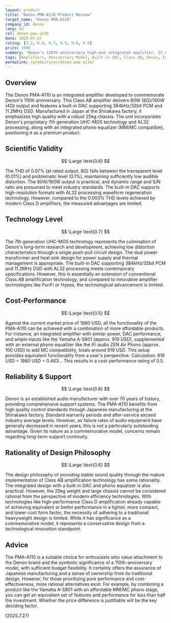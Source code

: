 ```yaml
---
layout: product
title: "Denon PMA-A110 Product Review"
target_name: "Denon PMA-A110"
company_id: denon
lang: en
ref: denon-pma-a110
date: 2025-07-27
rating: [3.2, 0.6, 0.7, 0.5, 0.8, 0.6]
price: 1980
summary: "Denon's 110th anniversary high-end integrated amplifier. It offers excellent build quality and versatility, but equivalent functionality and performance can be achieved with a more affordable combination of products, resulting in average cost-performance."
tags: [Amplifiers, Anniversary Model, Built-in DAC, Class AB, Denon, Integrated amplifier]
permalink: /products/en/denon-pma-a110/
---
```

## Overview

The Denon PMA-A110 is an integrated amplifier developed to commemorate Denon's 110th anniversary. This Class AB amplifier delivers 80W (8Ω)/160W (4Ω) output and features a built-in DAC supporting 384kHz/32bit PCM and 11.2MHz DSD. Manufactured in Japan at the Shirakawa factory, it emphasizes high quality with a robust 25kg chassis. The unit incorporates Denon's proprietary 7th generation UHC-MOS technology and AL32 processing, along with an integrated phono equalizer (MM/MC compatible), positioning it as a premium product.

## Scientific Validity

$$ \Large \text{0.6} $$

The THD of 0.07% (at rated output, 8Ω) falls between the transparent level (0.01%) and problematic level (0.1%), maintaining sufficiently low audible distortion. The 80W/160W output is practical, and dynamic range and S/N ratio are presumed to meet industry standards. The built-in DAC supports high-resolution formats with AL32 processing waveform regeneration technology. However, compared to the 0.003% THD levels achieved by modern Class D amplifiers, the measured advantages are limited.

## Technology Level

$$ \Large \text{0.7} $$

The 7th generation UHC-MOS technology represents the culmination of Denon's long-term research and development, achieving low distortion characteristics through a single push-pull circuit design. The dual power transformer and heat sink design for power supply and thermal management is appropriate. The built-in DAC supporting 384kHz/32bit PCM and 11.2MHz DSD with AL32 processing meets contemporary specifications. However, this is essentially an extension of conventional Class AB amplification technology, and compared to innovative amplifier technologies like PuriFi or Hypex, the technological advancement is limited.

## Cost-Performance

$$ \Large \text{0.5} $$

Against the current market price of 1980 USD, all the functionality of the PMA-A110 can be achieved with a combination of more affordable products. For instance, an integrated amplifier with similar power, DAC performance, and ample inputs like the Yamaha A-S801 (approx. 819 USD), supplemented with an external phono equalizer like the iFi audio ZEN Air Phono (approx. 100 USD) to add MC compatibility, totals around 919 USD. This setup provides equivalent functionality from a user's perspective. Calculation: 919 USD ÷ 1980 USD = 0.463... This results in a cost-performance rating of 0.5.

## Reliability & Support

$$ \Large \text{0.8} $$

Denon is an established audio manufacturer with over 70 years of history, providing comprehensive support systems. The PMA-A110 benefits from high quality control standards through Japanese manufacturing at the Shirakawa factory. Standard warranty periods and after-service exceed industry average levels. However, as failure rates of audio equipment have generally decreased in recent years, this is not a particularly outstanding advantage. Given its nature as a commemorative model, concerns remain regarding long-term support continuity.

## Rationality of Design Philosophy

$$ \Large \text{0.6} $$

The design philosophy of providing stable sound quality through the mature implementation of Class AB amplification technology has some rationality. The integrated design with a built-in DAC and phono equalizer is also practical. However, the 25kg weight and large chassis cannot be considered rational from the perspective of modern efficiency technologies. With technologies like high-performance Class D amplification already capable of achieving equivalent or better performance in a lighter, more compact, and lower-cost form factor, the necessity of adhering to a traditional heavyweight design is limited. While it has significance as a commemorative model, it represents a conservative design from a technological innovation standpoint.

## Advice

The PMA-A110 is a suitable choice for enthusiasts who value attachment to the Denon brand and the symbolic significance of a 110th-anniversary model, with sufficient budget flexibility. It certainly offers the assurance of Japanese manufacturing and a sense of ownership from its traditional design. However, for those prioritizing pure performance and cost-effectiveness, more rational alternatives exist. For example, by combining a product like the Yamaha A-S801 with an affordable MM/MC phono stage, you can get an equivalent set of features and performance for less than half the investment. Whether the price difference is justifiable will be the key deciding factor.

(2025.7.27)
